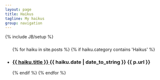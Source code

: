 ```yaml
---
layout: page
title: Haikus
tagline: My haikus
group: navigation
---
```

{% include JB/setup %}

<style media="screen" type="text/css">

html, body {
    background: url(assets/sunset.jpg) no-repeat center center fixed; 
    -webkit-background-size: cover;
    -moz-background-size: cover;
    -o-background-size: cover;
    background-size: cover;
}

</style>

<div class="floatingBox" style="margin-top:25px">
 <ul class="haikus">
      {% for haiku in site.posts %}
      {% if haiku.category contains 'Haikus' %}
      <li>
          <h3>
              <a href="{{ haiku.url }}">
                  {{ haiku.title }}
              </a>
              <span class="haiku-date">
                  {{ haiku.date | date_to_string }}
             </span>
             <span>
             {{ p.url }}
             </span>
         </h3>
     </li>
     {% endif %}
     {% endfor %}
 </ul>
</div>
